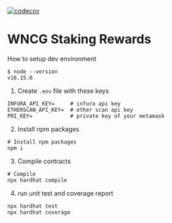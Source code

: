 [![codecov](https://codecov.io/gh/planetarium/staking_contract_wncg_eth/graph/badge.svg?token=pSH0JsXt3w)](https://codecov.io/gh/planetarium/staking_contract_wncg_eth)

# WNCG Staking Rewards

How to setup dev environment

```
$ node --version
v16.15.0
```

1. Create `.env` file with these keys
```shell
INFURA_API_KEY=     # infura api key
ETHERSCAN_API_KEY=  # ether scan api key
PRI_KEY=            # private key of your metamask
```

2. Install npm packages
```shell
# Install npm packages
npm i
```

3. Compile contracts
```shell
# Compile
npx hardhat compile
```

4. run unit test and coverage report
```shell
npx hardhat test
npx hardhat coverage
```

